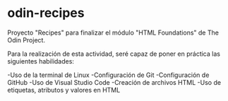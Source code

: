 # odin-recipes
Proyecto "Recipes" para finalizar el módulo "HTML Foundations" de The Odin Project. 

Para la realización de esta actividad, seré capaz de poner en práctica las siguientes habilidades:

-Uso de la terminal de Linux
-Configuración de Git
-Configuración de GitHub
-Uso de Visual Studio Code
-Creación de archivos HTML
-Uso de etiquetas, atributos y valores en HTML

